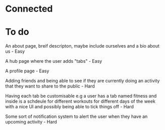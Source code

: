 # Connected

# To do

An about page, breif descripton, maybe include ourselves and a bio about us - Easy

A hub page where the user adds "tabs" - Easy

A profile page - Easy

Adding friends and being able to see if they are currently doing an activity that they want to share
to the public - Hard

Having each tab be customisable e.g a user has a tab named fitness and inside is a schdeule for different
workouts for different days of the week with a nice UI and possibly being able to tick things off - Hard

Some sort of notification system to alert the user when they have an upcoming activity - Hard

